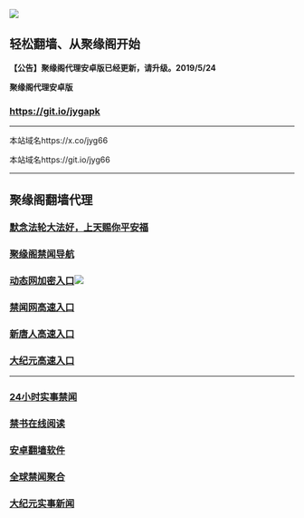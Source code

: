 ![](https://raw.githubusercontent.com/hao369/a/master/j.jpg)



## 轻松翻墙、从聚缘阁开始



**【公告】聚缘阁代理安卓版已经更新，请升级。2019/5/24**

 
**聚缘阁代理安卓版**
### https://git.io/jygapk  

***

本站域名https://x.co/jyg66 

本站域名https://git.io/jyg66



***






## 聚缘阁翻墙代理 

### [默念法轮大法好，上天赐你平安福](https://jiu44.jd4.fun/jyg2)

### [聚缘阁禁闻导航](https://jiu44.jd4.fun/dh)

### [动态网加密入口](https://jiu44.jd4.fun/ssl/jyg/2587)![](https://raw.githubusercontent.com/hao369/a/master/jygdl.gif)

### [禁闻网高速入口](https://jiu44.jd4.fun/ban)

### [新唐人高速入口](https://jiu44.jd4.fun/65/jyg/5)

### [大纪元高速入口](https://jiu44.jd4.fun/65/jyg/7)




***






### [24小时实事禁闻](https://git.io/fj3Go)

### [禁书在线阅读](https://github.com/txyzum203/djy/blob/master/gb/9p.md?flntdtv#1)


### [安卓翻墙软件](https://git.io/afq)

### [全球禁闻聚合](https://github.com/gfw-breaker/banned-news1/blob/master/README.md)

### [大纪元实事新闻](https://git.io/fjmgE)






